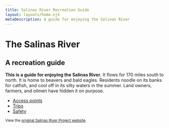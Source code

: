 ```yaml
---
title: Salinas River Recreation Guide
layout: layouts/home.njk
metaDescription: A guide for enjoying the Salinas River
---
```


# The Salinas River

## A recreation guide

**This is a guide for enjoying the Salinas River**. It
flows for 170 miles south to north. It is home to beavers and bald
eagles. Residents noodle on its banks for catfish, and cool off in
its silty waters in the summer. Land owners, farmers, and oilmen
have hidden it on purpose.

<nav class="nav-list">
  
  - [Access points](/access-points)
  - [Trips](/trips)
  - [Safety](/info/safety)
  
</nav>

<small class="hidden-sm">View the [original Salinas River Project website](/original).</small>
